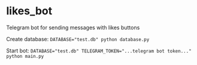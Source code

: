 # likes_bot
Telegram bot for sending messages with likes buttons

Create database: `DATABASE="test.db" python database.py`

Start bot: `DATABASE="test.db" TELEGRAM_TOKEN="...telegram bot token..." python main.py`
